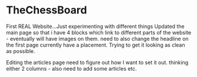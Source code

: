 # TheChessBoard

First REAL Website...Just experimenting with different things
Updated the main page so that i have 4 blocks which link to different parts of the website - eventually will have images on them. need to also change the headline on the first page currently have a placement. Trying to get it looking as clean as possible.

Editing the articles page need to figure out how I want to set it out. thinking either 2 columns - also need to add some articles etc.
